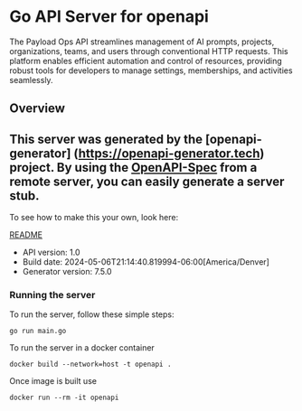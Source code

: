 # Go API Server for openapi

The Payload Ops API streamlines management of AI prompts, projects, organizations, teams, and users through conventional HTTP requests. This platform enables efficient automation and control of resources, providing robust tools for developers to manage settings, memberships, and activities seamlessly.

## Overview
This server was generated by the [openapi-generator]
(https://openapi-generator.tech) project.
By using the [OpenAPI-Spec](https://github.com/OAI/OpenAPI-Specification) from a remote server, you can easily generate a server stub.
-

To see how to make this your own, look here:

[README](https://openapi-generator.tech)

- API version: 1.0
- Build date: 2024-05-06T21:14:40.819994-06:00[America/Denver]
- Generator version: 7.5.0


### Running the server
To run the server, follow these simple steps:

```
go run main.go
```

To run the server in a docker container
```
docker build --network=host -t openapi .
```

Once image is built use
```
docker run --rm -it openapi
```

